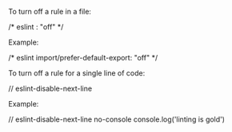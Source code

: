 To turn off a rule in a file:

  /* eslint <rule name>: "off" */

Example:

  /* eslint import/prefer-default-export: "off" */


To turn off a rule for a single line of code:

  // eslint-disable-next-line <rule name>
  
Example:

  // eslint-disable-next-line no-console
  console.log('linting is gold')